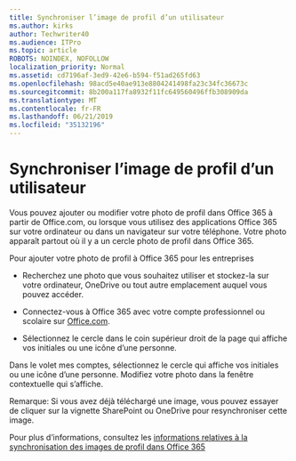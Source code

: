 ```yaml
---
title: Synchroniser l’image de profil d’un utilisateur
ms.author: kirks
author: Techwriter40
ms.audience: ITPro
ms.topic: article
ROBOTS: NOINDEX, NOFOLLOW
localization_priority: Normal
ms.assetid: cd7196af-3ed9-42e6-b594-f51ad265fd63
ms.openlocfilehash: 98acd5e40ae913e8804241498fa23c34fc36673c
ms.sourcegitcommit: 8b200a117fa8932f11fc649560496ffb308909da
ms.translationtype: MT
ms.contentlocale: fr-FR
ms.lasthandoff: 06/21/2019
ms.locfileid: "35132196"
---
```

# <a name="sync-a-users-profile-picture"></a>Synchroniser l’image de profil d’un utilisateur

Vous pouvez ajouter ou modifier votre photo de profil dans Office 365 à partir de Office.com, ou lorsque vous utilisez des applications Office 365 sur votre ordinateur ou dans un navigateur sur votre téléphone. Votre photo apparaît partout où il y a un cercle photo de profil dans Office 365.

Pour ajouter votre photo de profil à Office 365 pour les entreprises

- Recherchez une photo que vous souhaitez utiliser et stockez-la sur votre ordinateur, OneDrive ou tout autre emplacement auquel vous pouvez accéder.

- Connectez-vous à Office 365 avec votre compte professionnel ou scolaire sur [Office.com](http://www.office.com).

- Sélectionnez le cercle dans le coin supérieur droit de la page qui affiche vos initiales ou une icône d’une personne.

Dans le volet mes comptes, sélectionnez le cercle qui affiche vos initiales ou une icône d’une personne. Modifiez votre photo dans la fenêtre contextuelle qui s’affiche.

Remarque: Si vous avez déjà téléchargé une image, vous pouvez essayer de cliquer sur la vignette SharePoint ou OneDrive pour resynchroniser cette image.

Pour plus d’informations, consultez les [informations relatives à la synchronisation des images de profil dans Office 365](https://support.office.com/article/information-about-profile-picture-synchronization-in-office-365-20594d76-d054-4af4-a660-401133e3d48a?ui=en-US&amp;rs=en-US&amp;ad=US)

